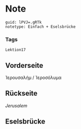 # Note
```
guid: lPVJ=.gRTk
notetype: Einfach + Eselsbrücke
```

### Tags
```
Lektion17
```

## Vorderseite
Ἰερουσαλήμ / Ἰεροσόλυμα

## Rückseite
<i>Jerusalem</i>

## Eselsbrücke

